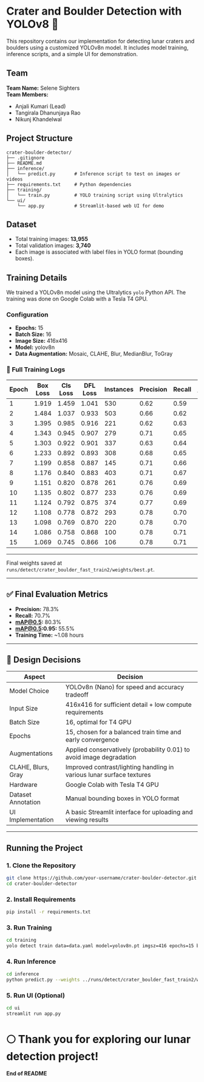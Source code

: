 
# Crater and Boulder Detection with YOLOv8 🚀

This repository contains our implementation for detecting lunar craters and boulders using a customized YOLOv8n model. It includes model training, inference scripts, and a simple UI for demonstration.

## Team

**Team Name:** Selene Sighters  
**Team Members:**
- Anjali Kumari (Lead)
- Tangirala Dhanunjaya Rao
- Nikunj Khandelwal

## Project Structure

```
crater-boulder-detector/
├── .gitignore
├── README.md
├── inference/
│   └── predict.py       # Inference script to test on images or videos
├── requirements.txt     # Python dependencies
├── training/
│   └── train.py         # YOLO training script using Ultralytics
└── ui/
    └── app.py           # Streamlit-based web UI for demo
```

## Dataset

- Total training images: **13,955**
- Total validation images: **3,740**
- Each image is associated with label files in YOLO format (bounding boxes).

## Training Details

We trained a YOLOv8n model using the Ultralytics `yolo` Python API. The training was done on Google Colab with a Tesla T4 GPU.

### Configuration

- **Epochs:** 15  
- **Batch Size:** 16  
- **Image Size:** 416x416  
- **Model:** yolov8n  
- **Data Augmentation:** Mosaic, CLAHE, Blur, MedianBlur, ToGray

### 🔁 Full Training Logs

| Epoch | Box Loss | Cls Loss | DFL Loss | Instances | Precision | Recall | mAP@0.5 | mAP@0.5:0.95 |
|-------|----------|----------|----------|-----------|-----------|--------|---------|---------------|
| 1     | 1.919    | 1.459    | 1.041    | 530       | 0.62      | 0.59   | 0.61    | 0.35          |
| 2     | 1.484    | 1.037    | 0.933    | 503       | 0.66      | 0.62   | 0.67    | 0.42          |
| 3     | 1.395    | 0.985    | 0.916    | 221       | 0.62      | 0.63   | 0.64    | 0.40          |
| 4     | 1.343    | 0.945    | 0.907    | 279       | 0.71      | 0.65   | 0.73    | 0.47          |
| 5     | 1.303    | 0.922    | 0.901    | 337       | 0.63      | 0.64   | 0.66    | 0.42          |
| 6     | 1.233    | 0.892    | 0.893    | 308       | 0.68      | 0.65   | 0.71    | 0.46          |
| 7     | 1.199    | 0.858    | 0.887    | 145       | 0.71      | 0.66   | 0.73    | 0.48          |
| 8     | 1.176    | 0.840    | 0.883    | 403       | 0.71      | 0.67   | 0.74    | 0.49          |
| 9     | 1.151    | 0.820    | 0.878    | 261       | 0.76      | 0.69   | 0.78    | 0.53          |
| 10    | 1.135    | 0.802    | 0.877    | 233       | 0.76      | 0.69   | 0.78    | 0.53          |
| 11    | 1.124    | 0.792    | 0.875    | 374       | 0.77      | 0.69   | 0.79    | 0.54          |
| 12    | 1.108    | 0.778    | 0.872    | 293       | 0.78      | 0.70   | 0.80    | 0.55          |
| 13    | 1.098    | 0.769    | 0.870    | 220       | 0.78      | 0.70   | 0.80    | 0.55          |
| 14    | 1.086    | 0.758    | 0.868    | 100       | 0.78      | 0.71   | 0.80    | 0.56          |
| 15    | 1.069    | 0.745    | 0.866    | 106       | 0.78      | 0.71   | 0.80    | 0.55          |

---

Final weights saved at `runs/detect/crater_boulder_fast_train2/weights/best.pt`.

---

## ✅ Final Evaluation Metrics

- **Precision:** 78.3%  
- **Recall:** 70.7%  
- **mAP@0.5:** 80.3%  
- **mAP@0.5:0.95:** 55.5%  
- **Training Time:** ~1.08 hours

---
## 🎯 Design Decisions

| Aspect                | Decision                                                                 |
|-----------------------|--------------------------------------------------------------------------|
| Model Choice          | YOLOv8n (Nano) for speed and accuracy tradeoff                           |
| Input Size            | 416x416 for sufficient detail + low compute requirements                 |
| Batch Size            | 16, optimal for T4 GPU                                                   |
| Epochs                | 15, chosen for a balanced train time and early convergence               |
| Augmentations         | Applied conservatively (probability 0.01) to avoid image degradation     |
| CLAHE, Blurs, Gray    | Improved contrast/lighting handling in various lunar surface textures    |
| Hardware              | Google Colab with Tesla T4 GPU                                           |
| Dataset Annotation    | Manual bounding boxes in YOLO format                                     |
| UI Implementation     | A basic Streamlit interface for uploading and viewing results            |

---
## Running the Project

### 1. Clone the Repository

```bash
git clone https://github.com/your-username/crater-boulder-detector.git
cd crater-boulder-detector
```

### 2. Install Requirements

```bash
pip install -r requirements.txt
```

### 3. Run Training

```bash
cd training
yolo detect train data=data.yaml model=yolov8n.pt imgsz=416 epochs=15 batch=16 workers=8 name=crater_boulder_fast_train2
```

### 4. Run Inference

```bash
cd inference
python predict.py --weights ../runs/detect/crater_boulder_fast_train2/weights/best.pt --source /path/to/image.jpg
```

### 5. Run UI (Optional)

```bash
cd ui
streamlit run app.py
```

# 🌕 Thank you for exploring our lunar detection project!
**End of README**

